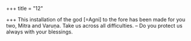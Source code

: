 +++
title = "12"

+++
This installation of the god [=Agni] to the fore has been made for you  two, Mitra and Varuṇa.
Take us across all difficulties. – Do you protect us always with your  blessings.